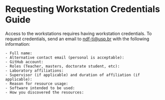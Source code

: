 # Requesting Workstation Credentials Guide

Access to the workstations requires having workstation credentials. To request credentials, send an email to ndf-ti@usp.br with the following information:

```
- Full name:
- Alternative contact email (personal is acceptable):
- GitHub account:
- Roles (Teacher, masters, doctorate student, etc): 
- Laboratory affiliations: 
- Supervisor (if applicable) and duration of affiliation (if applicable): 
- Reason for resource usage: 
- Software intended to be used: 
- How you discovered the resources: 
```
